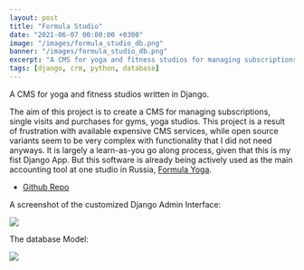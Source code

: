 ```yaml
---
layout: post
title: "Formula Studio"
date: "2021-06-07 00:00:00 +0300"
image: "/images/formula_studio_db.png"
banner: "/images/formula_studio_db.png"
excerpt: "A CMS for yoga and fitness studios for managing subscriptions, single visits and purchases. Written in Django"
tags: [django, crm, python, database]
---
```


A CMS for yoga and fitness studios written in Django.

The aim of this project is to create a CMS for managing subscriptions, single visits and purchases for gyms, yoga studios. This project is a result of frustration with available expensive CMS services, while open source variants seem to be very complex with functionality that I did not need anyways. It is largely a learn-as-you go along process, given that this is my fist Django App. But this software is already being actively used as the main accounting tool at one studio in Russia, [Formula Yoga](https://www.formulayoga.com/).

-   [Github Repo](https://github.com/mbrav/formula-studio/)

A screenshot of the customized Django Admin Interface:

![](/images/formula_studio.png)

The database Model:

![](/images/formula_studio_db.png)
